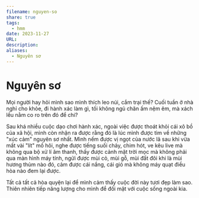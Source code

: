 ```yaml
---
filename: nguyen-so
share: true
tags:
  - hmm
date: 2023-11-27
URL: 
description: 
aliases:
  - Nguyên sơ
---
```


# Nguyên sơ
Mọi người hay hỏi mình sao mình thích leo núi, cắm trại thế? Cuối tuần ở nhà nghỉ cho khỏe, đi hành xác làm gì, tối không ngủ chăn ấm nệm êm, mà xách lều nằm co ro trên đó để chi?

Sau khá nhiều cuộc dạo chơi hành xác, ngoài việc được thoát khỏi cái xô bồ của xã hội, mình còn nhận ra được rằng đó là lúc mình được tìm về những "xúc cảm" nguyên sơ nhất. Mình nếm được vị ngọt của nước lã sau khi vừa mất vài "lít" mồ hôi, nghe được tiếng suối chảy, chim hót, ve kêu live mà không qua bộ xử lí âm thanh, thấy được cảnh mặt trời mọc mà không phải qua màn hình máy tính, ngửi được mùi cỏ, mùi gỗ, mùi đất đôi khi là mùi hương thủm nào đó, cảm được cái nắng, cái gió mà không máy quạt điều hòa nào đem lại được.  

Tất cả tất cả hòa quyện lại để mình cảm thấy cuộc đời này tươi đẹp làm sao. Thiên nhiên tiếp năng lượng cho mình để đối mặt với cuộc sống ngoài kia.